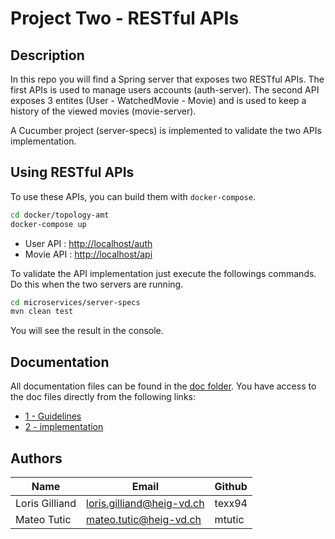 # Project Two - RESTful APIs

## Description

In this repo you will find a Spring server that exposes two RESTful APIs. The first APIs is used to manage users
accounts (auth-server). The second API exposes 3 entites (User - WatchedMovie - Movie) and is used to keep a history
of the viewed movies (movie-server).

A Cucumber project (server-specs) is implemented to validate the two APIs implementation.


## Using RESTful APIs

To use these APIs, you can build them with `docker-compose`.

```bash
cd docker/topology-amt
docker-compose up
```

* User API : [http://localhost/auth](http://localhost/auth)
* Movie API : [http://localhost/api](http://localhoast/api)

To validate the API implementation just execute the followings commands. Do this when the two servers are running.

```bash
cd microservices/server-specs
mvn clean test
```

You will see the result in the console.

## Documentation

All documentation files can be found in the [doc folder](doc/). You have access to the doc
files directly from the following links:

* [1 - Guidelines](doc/1_guidelines.md)
* [2 - implementation](doc/2_implementation.md)

## Authors

| Name                                 | Email                                | Github      |
|--------------------------------------|--------------------------------------|-------------|
| Loris Gilliand                       | loris.gilliand@heig-vd.ch            | texx94      |
| Mateo Tutic                          | mateo.tutic@heig-vd.ch               | mtutic      |
